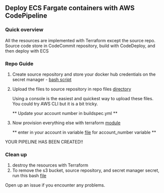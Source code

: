 ## Deploy ECS Fargate containers with AWS CodePipeline

### Quick overview 
 All the resources are implemented with Terraform except the source repo. Source code store in CodeCommit repository, build with CodeDeploy, and then deploy with ECS

### Repo Guide

1. Create source repository and store your docker hub credentials on the secret manager - [bash script](https://github.com/gsidhu13/ECS_pipeline_deployment/blob/dacd16493104f756dc6b2e428d066f90244d2554/secret_manager_n_source_repo.sh#L17)
2. Upload the files to source repository in repo files [directory](https://github.com/gsidhu13/ECS_pipeline_deployment/blob/fc3ad8d7b8d31b49cb31154eccb20d00b5af395f/repo_files) 
   
    Using a console is the easiest and quickest way to upload these files. You could try AWS CLI but it is a bit tricky.
    
    ** Update your account number in buildspec.yml ** 
3. Now provision everything else with terraform [module](https://github.com/gsidhu13/ECS_pipeline_deployment/blob/a901f28d5e1594a87be7fc7690394be16a43087d/terraform)

    ** enter in your account in variable [file](https://github.com/gsidhu13/ECS_pipeline_deployment/blob/a901f28d5e1594a87be7fc7690394be16a43087d/terraform/variables.tf) for account_number variable **

YOUR PIPELINE HAS BEEN CREATED!!

### Clean up 
1. destroy the resources with Terraform 
2. To remove the s3 bucket, source repository, and secret manager secret, run this bash [file](https://github.com/gsidhu13/ECS_pipeline_deployment/blob/3d4169cf242e12ada9cb3034802dfde93eed93c4/cleanup/del_bucket_repo_n_secrets.sh)
   
Open up an issue if you encounter any problems.
